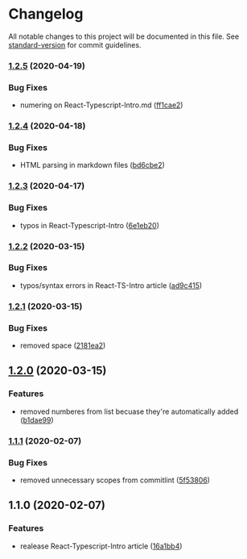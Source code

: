 # Changelog

All notable changes to this project will be documented in this file. See [standard-version](https://github.com/conventional-changelog/standard-version) for commit guidelines.

### [1.2.5](https://github.com/polaroidkidd/blog/compare/v1.2.4...v1.2.5) (2020-04-19)


### Bug Fixes

* numering on React-Typescript-Intro.md ([ff1cae2](https://github.com/polaroidkidd/blog/commit/ff1cae25b601d571be427ab508ab61a4d364fac7))

### [1.2.4](https://github.com/polaroidkidd/blog/compare/v1.2.3...v1.2.4) (2020-04-18)


### Bug Fixes

* HTML parsing in markdown files ([bd6cbe2](https://github.com/polaroidkidd/blog/commit/bd6cbe234f4588762237500dac3a70e1d94dfff8))

### [1.2.3](https://github.com/polaroidkidd/blog/compare/v1.2.2...v1.2.3) (2020-04-17)


### Bug Fixes

* typos in React-Typescript-Intro ([6e1eb20](https://github.com/polaroidkidd/blog/commit/6e1eb20553880cd60d4eb9d18239af1e8a42c779))

### [1.2.2](https://github.com/polaroidkidd/blog/compare/v1.2.1...v1.2.2) (2020-03-15)


### Bug Fixes

* typos/syntax errors in React-TS-Intro article ([ad9c415](https://github.com/polaroidkidd/blog/commit/ad9c415ab8593ccd366382037c3b3d85b673d45c))

### [1.2.1](https://github.com/polaroidkidd/blog/compare/v1.2.0...v1.2.1) (2020-03-15)


### Bug Fixes

* removed space ([2181ea2](https://github.com/polaroidkidd/blog/commit/2181ea2f4faec5910189fe4e5f0d121ae2425640))

## [1.2.0](https://github.com/polaroidkidd/blog/compare/v1.1.1...v1.2.0) (2020-03-15)


### Features

* removed numberes from list becuase they're automatically added ([b1dae99](https://github.com/polaroidkidd/blog/commit/b1dae994330b1014cffa97f3f7195d2991ba38ed))

### [1.1.1](https://github.com/polaroidkidd/blog/compare/v1.1.0...v1.1.1) (2020-02-07)


### Bug Fixes

* removed unnecessary scopes from commitlint ([5f53806](https://github.com/polaroidkidd/blog/commit/5f5380627a3d6cf97bf51ffe958d843506b2bf91))

## 1.1.0 (2020-02-07)


### Features

* realease React-Typescript-Intro article ([16a1bb4](https://github.com/polaroidkidd/blog/commit/16a1bb469a8139cb9383f5ae5280e42fe63807ba))
